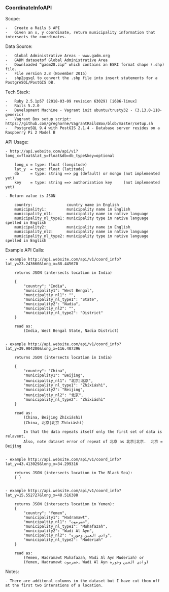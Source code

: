 ### CoordinateInfoAPI

Scope:

	-	Create a Rails 5 API
	-	Given an x, y coordinate, return municipality information that intersects the coordinates.


Data Source:

	-	Global Administrative Areas - www.gadm.org
	-	GADM datasetof Global Administrative Area
	-	Downloaded “gadm28.zip” which contains an ESRI format shape (.shp) file.
	-	File version 2.8 (November 2015)
	-	shp2pgsql to convert the .shp file into insert statements for a PostgreSQL/PostGIS DB.


Tech Stack:

	-	Ruby 2.5.1p57 (2018-03-09 revision 63029) [i686-linux]
	-	Rails 5.2.0
	-	Development Machine - Vagrant init ubuntu/trusty32 - (3.13.0-110-generic)
	-	Vagrant Box setup script: https://github.com/greghorne/VagrantRailsBox/blob/master/setup.sh
	-	PostgreSQL 9.4 with PostGIS 2.1.4 - Database server resides on a Raspberry Pi 2 Model B

API Usage:

    - http://api.website.com/api/v1?long_x=float&lat_y=float&db=db_type&key=optional

        long_x = type: float (longitude)
        lat_y  = type: float (latitude)
        db     = type: string ==> pg (default) or mongo (not implemented yet)
        key    = type: string ==> authorization key     (not implemented yet)

    - Return value is JSON

        country:               country name in English
        municipality1:         municipality name in English
        municipality_nl1:      municipality name in native language
        municipality_nl_type1: municipality type in native language spelled in English
        municipality2:         municipality name in English
        municipality_nl2:      municipality name in native language
        municipality_nl_type2: municipality type in native language spelled in English

Example API Calls:

    - example http://api.website.com/api/v1/coord_info?lat_y=23.243660&long_x=88.445670

        returns JSON (intersects location in India)

        {
            "country": "India",
            "municipality1": "West Bengal",
            "municipaltiy_nl1": "",
            "municipality_nl_type1": "State",
            "municipality2": "Nadia",
            "municipaltiy_nl2": "",
            "municipality_nl_type2": "District"
        }

        read as:
            (India, West Bengal State, Nadia District)


    - example http://api.website.com/api/v1/coord_info?lat_y=39.904200&long_x=116.407396

        returns JSON (intersects location in India)

        {
            "country": "China",
            "municipality1": "Beijing",
            "municipaltiy_nl1": "北京|北京",
            "municipality_nl_type1": "Zhíxiáshì",
            "municipality2": "Beijing",
            "municipaltiy_nl2": "北京",
            "municipality_nl_type2": "Zhíxiáshì"
        }

        read as:
            (China, Beijing Zhíxiáshì)
            (China, 北京|北京 Zhíxiáshì)

            In that the data repeats itself only the first set of data is relavent.
            Also, note dataset error of repeat of 北京 as 北京|北京.  北京 = Beijing


    - example http://api.website.com/api/v1/coord_info?lat_y=43.413029&long_x=34.299316

        returns JSON (intersects location in The Black Sea):
        { }


    - example http://api.website.com/api/v1/coord_info?lat_y=15.552727&long_x=48.516388

        returns JSON (intersects location in Yemen): 
        {
            "country": "Yemen",
            "municipality1": "Hadramawt",
            "municipaltiy_nl1": "حضرموت",
            "municipality_nl_type1": "Muhafazah",
            "municipality2": "Wadi Al Ayn",
            "municipaltiy_nl2": "وادي العين وحوره",
            "municipality_nl_type2": "Muderiah"
        }

        read as:
            (Yemen, Hadramawt Muhafazah, Wadi Al Ayn Muderiah) or
            (Yemen, Hadramawt حضرموت, Wadi Al Ayn وادي العين وحوره)


Notes:

    - There are additonal columns in the dataset but I have cut them off at the first two interations of a location.


